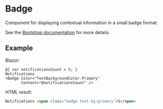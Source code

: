 ﻿# Badge

Component for displaying contextual information in a small badge format.

See the [Bootstrap documentation](https://getbootstrap.com/docs/5.3/components/badge/)
for more details.

## Example

Blazor:

```razor
@{ var notificationsCount = 5; }
Notifications
<Badge Color="TextBackgroundColor.Primary"
       Content="@notificationsCount" />
```

HTML result:

```html
Notifications <span class="badge text-bg-primary">5</span>
```
